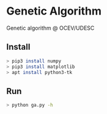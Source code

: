 # Genetic Algorithm

Genetic algorithm @ OCEV/UDESC

## Install

``` bash
> pip3 install numpy
> pip3 install matplotlib
> apt install python3-tk
```

## Run

``` bash
> python ga.py -h

```
